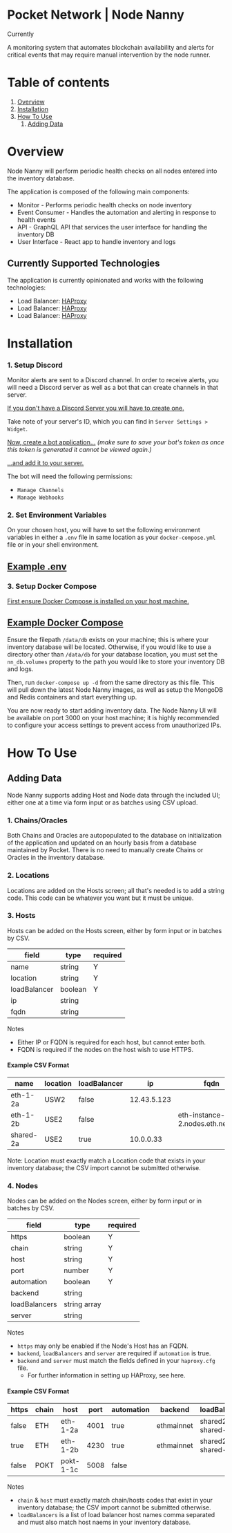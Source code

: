 # Pocket Network | Node Nanny

Currently

A monitoring system that automates blockchain availability and alerts
for critical events that may require manual intervention by the node runner.

# Table of contents

1. [Overview](#overview)
2. [Installation](#installation)
3. [How To Use](#how-to-use)
   1. [Adding Data](#adding-data)

# Overview

Node Nanny will perform periodic health checks on all nodes entered into the inventory database.

The application is composed of the following main components:

- Monitor - Performs periodic health checks on node inventory
- Event Consumer - Handles the automation and alerting in response to health events
- API - GraphQL API that services the user interface for handling the inventory DB
- User Interface - React app to handle inventory and logs

## Currently Supported Technologies

The application is currently opinionated and works with the following technologies:

- Load Balancer: [HAProxy](http://www.haproxy.org/)
- Load Balancer: [HAProxy](http://www.haproxy.org/)
- Load Balancer: [HAProxy](http://www.haproxy.org/)

# Installation

### 1. Setup Discord

Monitor alerts are sent to a Discord channel. In order to receive alerts, you will need a Discord server as well as a bot that can create channels in that server.

[If you don't have a Discord Server you will have to create one.](https://support.discord.com/hc/en-us/articles/204849977-How-do-I-create-a-server-)

Take note of your server's ID, which you can find in `Server Settings > Widget`.

[Now, create a bot application...](https://discordjs.guide/preparations/setting-up-a-bot-application.html#creating-your-bot) _(make sure to save your bot's token as once this token is generated it cannot be viewed again.)_

[...and add it to your server.](https://discordjs.guide/preparations/adding-your-bot-to-servers.html#bot-invite-links)

The bot will need the following permissions:

- `Manage Channels`
- `Manage Webhooks`

### 2. Set Environment Variables

On your chosen host, you will have to set the following environment variables in either a `.env` file in same location as your `docker-compose.yml` file or in your shell environment.

## [Example .env](.env.example)

### 3. Setup Docker Compose

[First ensure Docker Compose is installed on your host machine.](https://docs.docker.com/compose/install/)

## [Example Docker Compose](docker-compose.yml)

Ensure the filepath `/data/db` exists on your machine; this is where your inventory database will be located. Otherwise, if you would like to use a directory other than `/data/db` for your database location, you must set the `nn_db.volumes` property to the path you would like to store your inventory DB and logs.

Then, run `docker-compose up -d` from the same directory as this file. This will pull down the latest Node Nanny images, as well as setup the MongoDB and Redis containers and start everything up.

You are now ready to start adding inventory data. The Node Nanny UI will be available on port 3000 on your host machine; it is highly recommended to configure your access settings to prevent access from unauthorized IPs.

# How To Use

## Adding Data

Node Nanny supports adding Host and Node data through the included UI; either one at a time via form input or as batches using CSV upload.

### 1. Chains/Oracles

Both Chains and Oracles are autopopulated to the database on initialization of the application and updated on an hourly basis from a database maintained by Pocket. There is no need to manually create Chains or Oracles in the inventory database.

### 2. Locations

Locations are added on the Hosts screen; all that's needed is to add a string code. This code can be whatever you want but it must be unique.

### 3. Hosts

Hosts can be added on the Hosts screen, either by form input or in batches by CSV.

| field        | type    | required |
| ------------ | ------- | -------- |
| name         | string  | Y        |
| location     | string  | Y        |
| loadBalancer | boolean | Y        |
| ip           | string  |          |
| fqdn         | string  |          |

Notes

- Either IP or FQDN is required for each host, but cannot enter both.
- FQDN is required if the nodes on the host wish to use HTTPS.

#### Example CSV Format

| name      | location | loadBalancer | ip          | fqdn                             |
| --------- | -------- | ------------ | ----------- | -------------------------------- |
| eth-1-2a  | USW2     | false        | 12.43.5.123 |                                  |
| eth-1-2b  | USE2     | false        |             | eth-instance-2.nodes.eth.network |
| shared-2a | USE2     | true         | 10.0.0.33   |                                  |

Note: Location must exactly match a Location code that exists in your inventory database; the CSV import cannot be submitted otherwise.

### 4. Nodes

Nodes can be added on the Nodes screen, either by form input or in batches by CSV.

| field         | type         | required |
| ------------- | ------------ | -------- |
| https         | boolean      | Y        |
| chain         | string       | Y        |
| host          | string       | Y        |
| port          | number       | Y        |
| automation    | boolean      | Y        |
| backend       | string       |          |
| loadBalancers | string array |          |
| server        | string       |          |

Notes

- `https` may only be enabled if the Node's Host has an FQDN.
- `backend`, `loadBalancers` and `server` are required if `automation` is true.
- `backend` and `server` must match the fields defined in your `haproxy.cfg` file.
  - For further information in setting up HAProxy, see here.

#### Example CSV Format

| https | chain | host      | port | automation | backend    | loadBalancers       | server |
| ----- | ----- | --------- | ---- | ---------- | ---------- | ------------------- | ------ |
| false | ETH   | eth-1-2a  | 4001 | true       | ethmainnet | shared2a, shared-2b | 2a     |
| true  | ETH   | eth-1-2b  | 4230 | true       | ethmainnet | shared2a, shared-2b | 2b     |
| false | POKT  | pokt-1-1c | 5008 | false      |            |                     |        |

Notes

- `chain` & `host` must exactly match chain/hosts codes that exist in your inventory database; the CSV import cannot be submitted otherwise.
- `loadBalancers` is a list of load balancer host names comma separated and must also match host naems in your inventory database.
